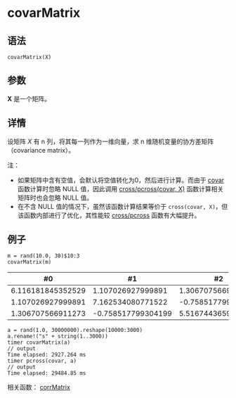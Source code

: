 # covarMatrix

## 语法

`covarMatrix(X)`

## 参数

**X** 是一个矩阵。

## 详情

设矩阵 *X* 有 n 列，将其每一列作为一维向量，求 n 维随机变量的协方差矩阵（covariance
matrix）。

注：

* 如果矩阵中含有空值，会默认将空值转化为0，然后进行计算。而由于 [covar](covar.html) 函数计算时忽略 NULL 值，因此调用 [cross/pcross(covar, X)](../ho_funcs/cross.html)
  函数计算相关矩阵时也会忽略 NULL 值。
* 在不含 NULL 值的情况下，虽然该函数计算结果等价于 `cross(covar,
  X)`，但该函数内部进行了优化，其性能较 [cross/pcross](../ho_funcs/cross.html) 函数有大幅提升。

## 例子

```
m = rand(10.0, 30)$10:3
covarMatrix(m)
```

| #0 | #1 | #2 |
| --- | --- | --- |
| 6.116181845352529 | 1.107026927999891 | 1.306707566911273 |
| 1.107026927999891 | 7.162534080771522 | -0.758517799304199 |
| 1.306707566911273 | -0.758517799304199 | 5.516744365930221 |

```
a = rand(1.0, 30000000).reshape(10000:3000)
a.rename!("s" + string(1..3000))
timer covarMatrix(a)
// output
Time elapsed: 2927.264 ms
timer pcross(covar, a)
// output
Time elapsed: 29484.85 ms
```

相关函数： [corrMatrix](corrMatrix.html)

